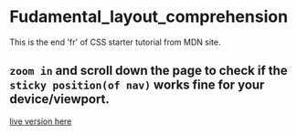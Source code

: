 # Fudamental_layout_comprehension
This is the end 'fr' of CSS starter tutorial from MDN site.
## `zoom in` and scroll down the page to check if the `sticky position(of nav)` works fine for your <br>device/viewport.
[live version here](https://ashuai-jpg.github.io/Fudamental_layout_comprehension/)
